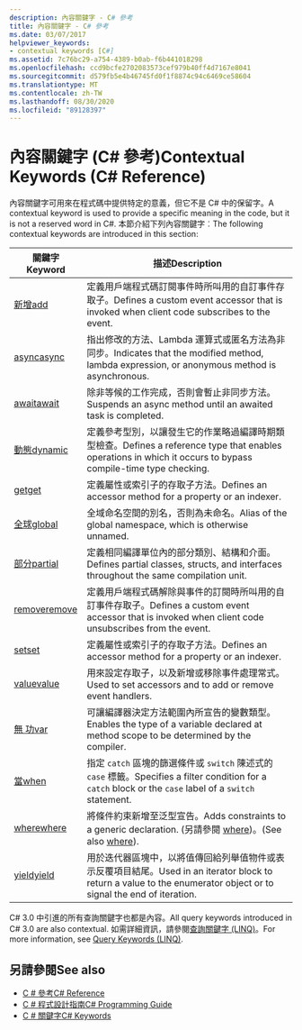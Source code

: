 ```yaml
---
description: 內容關鍵字 - C# 參考
title: 內容關鍵字 - C# 參考
ms.date: 03/07/2017
helpviewer_keywords:
- contextual keywords [C#]
ms.assetid: 7c76bc29-a754-4389-b0ab-f6b441018298
ms.openlocfilehash: ccd9bcfe2702083573cef979b40ff4d7167e8041
ms.sourcegitcommit: d579fb5e4b46745fd0f1f8874c94c6469ce58604
ms.translationtype: MT
ms.contentlocale: zh-TW
ms.lasthandoff: 08/30/2020
ms.locfileid: "89128397"
---
```

# <a name="contextual-keywords-c-reference"></a><span data-ttu-id="036bf-103">內容關鍵字 (C# 參考)</span><span class="sxs-lookup"><span data-stu-id="036bf-103">Contextual Keywords (C# Reference)</span></span>

<span data-ttu-id="036bf-104">內容關鍵字可用來在程式碼中提供特定的意義，但它不是 C# 中的保留字。</span><span class="sxs-lookup"><span data-stu-id="036bf-104">A contextual keyword is used to provide a specific meaning in the code, but it is not a reserved word in C#.</span></span> <span data-ttu-id="036bf-105">本節介紹下列內容關鍵字︰</span><span class="sxs-lookup"><span data-stu-id="036bf-105">The following contextual keywords are introduced in this section:</span></span>  
  
|<span data-ttu-id="036bf-106">關鍵字</span><span class="sxs-lookup"><span data-stu-id="036bf-106">Keyword</span></span>|<span data-ttu-id="036bf-107">描述</span><span class="sxs-lookup"><span data-stu-id="036bf-107">Description</span></span>|  
|-------------|-----------------|  
|[<span data-ttu-id="036bf-108">新增</span><span class="sxs-lookup"><span data-stu-id="036bf-108">add</span></span>](./add.md)|<span data-ttu-id="036bf-109">定義用戶端程式碼訂閱事件時所叫用的自訂事件存取子。</span><span class="sxs-lookup"><span data-stu-id="036bf-109">Defines a custom event accessor that is invoked when client code subscribes to the event.</span></span>|  
|[<span data-ttu-id="036bf-110">async</span><span class="sxs-lookup"><span data-stu-id="036bf-110">async</span></span>](./async.md)|<span data-ttu-id="036bf-111">指出修改的方法、Lambda 運算式或匿名方法為非同步。</span><span class="sxs-lookup"><span data-stu-id="036bf-111">Indicates that the modified method, lambda expression, or anonymous method is asynchronous.</span></span>|  
|[<span data-ttu-id="036bf-112">await</span><span class="sxs-lookup"><span data-stu-id="036bf-112">await</span></span>](../operators/await.md)|<span data-ttu-id="036bf-113">除非等候的工作完成，否則會暫止非同步方法。</span><span class="sxs-lookup"><span data-stu-id="036bf-113">Suspends an async method until an awaited task is completed.</span></span>|  
|[<span data-ttu-id="036bf-114">動態</span><span class="sxs-lookup"><span data-stu-id="036bf-114">dynamic</span></span>](../builtin-types/reference-types.md)|<span data-ttu-id="036bf-115">定義參考型別，以讓發生它的作業略過編譯時期類型檢查。</span><span class="sxs-lookup"><span data-stu-id="036bf-115">Defines a reference type that enables operations in which it occurs to bypass compile-time type checking.</span></span>|  
|[<span data-ttu-id="036bf-116">get</span><span class="sxs-lookup"><span data-stu-id="036bf-116">get</span></span>](./get.md)|<span data-ttu-id="036bf-117">定義屬性或索引子的存取子方法。</span><span class="sxs-lookup"><span data-stu-id="036bf-117">Defines an accessor method for a property or an indexer.</span></span>|  
|[<span data-ttu-id="036bf-118">全球</span><span class="sxs-lookup"><span data-stu-id="036bf-118">global</span></span>](../operators/namespace-alias-qualifier.md)|<span data-ttu-id="036bf-119">全域命名空間的別名，否則為未命名。</span><span class="sxs-lookup"><span data-stu-id="036bf-119">Alias of the global namespace, which is otherwise unnamed.</span></span>|  
|[<span data-ttu-id="036bf-120">部分</span><span class="sxs-lookup"><span data-stu-id="036bf-120">partial</span></span>](./partial-type.md)|<span data-ttu-id="036bf-121">定義相同編譯單位內的部分類別、結構和介面。</span><span class="sxs-lookup"><span data-stu-id="036bf-121">Defines partial classes, structs, and interfaces throughout the same compilation unit.</span></span>|  
|[<span data-ttu-id="036bf-122">remove</span><span class="sxs-lookup"><span data-stu-id="036bf-122">remove</span></span>](./remove.md)|<span data-ttu-id="036bf-123">定義用戶端程式碼解除與事件的訂閱時所叫用的自訂事件存取子。</span><span class="sxs-lookup"><span data-stu-id="036bf-123">Defines a custom event accessor that is invoked when client code unsubscribes from the event.</span></span>|  
|[<span data-ttu-id="036bf-124">set</span><span class="sxs-lookup"><span data-stu-id="036bf-124">set</span></span>](./set.md)|<span data-ttu-id="036bf-125">定義屬性或索引子的存取子方法。</span><span class="sxs-lookup"><span data-stu-id="036bf-125">Defines an accessor method for a property or an indexer.</span></span>|  
|[<span data-ttu-id="036bf-126">value</span><span class="sxs-lookup"><span data-stu-id="036bf-126">value</span></span>](./value.md)|<span data-ttu-id="036bf-127">用來設定存取子，以及新增或移除事件處理常式。</span><span class="sxs-lookup"><span data-stu-id="036bf-127">Used to set accessors and to add or remove event handlers.</span></span>|  
|[<span data-ttu-id="036bf-128">無 功</span><span class="sxs-lookup"><span data-stu-id="036bf-128">var</span></span>](./var.md)|<span data-ttu-id="036bf-129">可讓編譯器決定方法範圍內所宣告的變數類型。</span><span class="sxs-lookup"><span data-stu-id="036bf-129">Enables the type of a variable declared at method scope to be determined by the compiler.</span></span>|  
|[<span data-ttu-id="036bf-130">當</span><span class="sxs-lookup"><span data-stu-id="036bf-130">when</span></span>](when.md)|<span data-ttu-id="036bf-131">指定 `catch` 區塊的篩選條件或 `switch` 陳述式的 `case` 標籤。</span><span class="sxs-lookup"><span data-stu-id="036bf-131">Specifies a filter condition for a `catch` block or the `case` label of a `switch` statement.</span></span>|
|[<span data-ttu-id="036bf-132">where</span><span class="sxs-lookup"><span data-stu-id="036bf-132">where</span></span>](./where-generic-type-constraint.md)|<span data-ttu-id="036bf-133">將條件約束新增至泛型宣告。</span><span class="sxs-lookup"><span data-stu-id="036bf-133">Adds constraints to a generic declaration.</span></span> <span data-ttu-id="036bf-134">(另請參閱 [where](./where-clause.md))。</span><span class="sxs-lookup"><span data-stu-id="036bf-134">(See also [where](./where-clause.md)).</span></span>|  
|[<span data-ttu-id="036bf-135">yield</span><span class="sxs-lookup"><span data-stu-id="036bf-135">yield</span></span>](./yield.md)|<span data-ttu-id="036bf-136">用於迭代器區塊中，以將值傳回給列舉值物件或表示反覆項目結尾。</span><span class="sxs-lookup"><span data-stu-id="036bf-136">Used in an iterator block to return a value to the enumerator object or to signal the end of iteration.</span></span>|  
  
 <span data-ttu-id="036bf-137">C# 3.0 中引進的所有查詢關鍵字也都是內容。</span><span class="sxs-lookup"><span data-stu-id="036bf-137">All query keywords introduced in C# 3.0 are also contextual.</span></span> <span data-ttu-id="036bf-138">如需詳細資訊，請參閱[查詢關鍵字 (LINQ)](./query-keywords.md)。</span><span class="sxs-lookup"><span data-stu-id="036bf-138">For more information, see [Query Keywords (LINQ)](./query-keywords.md).</span></span>  
  
## <a name="see-also"></a><span data-ttu-id="036bf-139">另請參閱</span><span class="sxs-lookup"><span data-stu-id="036bf-139">See also</span></span>

- [<span data-ttu-id="036bf-140">C # 參考</span><span class="sxs-lookup"><span data-stu-id="036bf-140">C# Reference</span></span>](../index.md)
- [<span data-ttu-id="036bf-141">C # 程式設計指南</span><span class="sxs-lookup"><span data-stu-id="036bf-141">C# Programming Guide</span></span>](../../programming-guide/index.md)
- [<span data-ttu-id="036bf-142">C # 關鍵字</span><span class="sxs-lookup"><span data-stu-id="036bf-142">C# Keywords</span></span>](./index.md)
